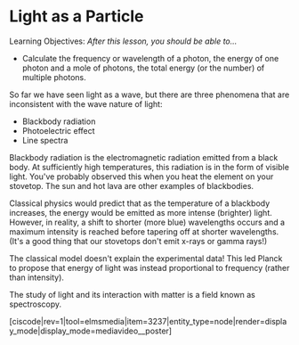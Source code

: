 # Light as a Particle

Learning Objectives: _After this lesson, you should be able to…_

* Calculate the frequency or wavelength of a photon, the energy of one photon and a mole of photons, the total energy (or the number) of multiple photons.


So far we have seen light as a wave, but there are three phenomena that are inconsistent with the wave nature of light:
* Blackbody radiation
* Photoelectric effect
* Line spectra

Blackbody radiation is the electromagnetic radiation emitted from a black body.  At sufficiently high temperatures, this radiation is in the form of visible light.  You've probably observed this when you heat the element on your stovetop.  The sun and hot lava are other examples of blackbodies.

Classical physics would predict that as the temperature of a blackbody increases, the energy would be emitted as more intense (brighter) light.  However, in reality, a shift to shorter (more blue) wavelengths occurs and a maximum intensity is reached before tapering off at shorter wavelengths.  (It's a good thing that our stovetops don't emit x-rays or gamma rays!)  

The classical model doesn't explain the experimental data! This led Planck to propose that energy of light was instead proportional to frequency (rather than intensity).


The study of light and its interaction with matter is  a field known as spectroscopy.

[ciscode|rev=1|tool=elmsmedia|item=3237|entity_type=node|render=display_mode|display_mode=mediavideo__poster]